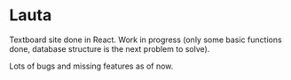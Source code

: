 # Lauta
Textboard site done in React. Work in progress (only some basic functions done, database structure is the next problem to solve).

Lots of bugs and missing features as of now.
